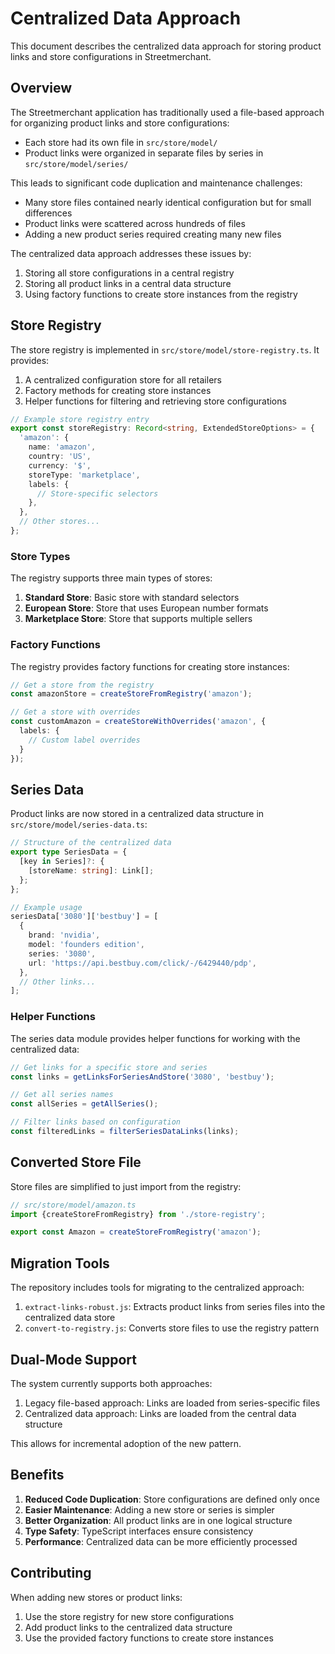 # Centralized Data Approach

This document describes the centralized data approach for storing product links and store configurations in Streetmerchant.

## Overview

The Streetmerchant application has traditionally used a file-based approach for organizing product links and store configurations:

- Each store had its own file in `src/store/model/`
- Product links were organized in separate files by series in `src/store/model/series/`

This leads to significant code duplication and maintenance challenges:
- Many store files contained nearly identical configuration but for small differences
- Product links were scattered across hundreds of files
- Adding a new product series required creating many new files

The centralized data approach addresses these issues by:
1. Storing all store configurations in a central registry
2. Storing all product links in a central data structure
3. Using factory functions to create store instances from the registry

## Store Registry

The store registry is implemented in `src/store/model/store-registry.ts`. It provides:

1. A centralized configuration store for all retailers
2. Factory methods for creating store instances
3. Helper functions for filtering and retrieving store configurations

```typescript
// Example store registry entry
export const storeRegistry: Record<string, ExtendedStoreOptions> = {
  'amazon': {
    name: 'amazon',
    country: 'US',
    currency: '$',
    storeType: 'marketplace',
    labels: {
      // Store-specific selectors
    },
  },
  // Other stores...
};
```

### Store Types

The registry supports three main types of stores:

1. **Standard Store**: Basic store with standard selectors
2. **European Store**: Store that uses European number formats
3. **Marketplace Store**: Store that supports multiple sellers

### Factory Functions

The registry provides factory functions for creating store instances:

```typescript
// Get a store from the registry
const amazonStore = createStoreFromRegistry('amazon');

// Get a store with overrides
const customAmazon = createStoreWithOverrides('amazon', {
  labels: {
    // Custom label overrides
  }
});
```

## Series Data

Product links are now stored in a centralized data structure in `src/store/model/series-data.ts`:

```typescript
// Structure of the centralized data
export type SeriesData = {
  [key in Series]?: {
    [storeName: string]: Link[];
  };
};

// Example usage
seriesData['3080']['bestbuy'] = [
  {
    brand: 'nvidia',
    model: 'founders edition',
    series: '3080',
    url: 'https://api.bestbuy.com/click/-/6429440/pdp',
  },
  // Other links...
];
```

### Helper Functions

The series data module provides helper functions for working with the centralized data:

```typescript
// Get links for a specific store and series
const links = getLinksForSeriesAndStore('3080', 'bestbuy');

// Get all series names
const allSeries = getAllSeries();

// Filter links based on configuration
const filteredLinks = filterSeriesDataLinks(links);
```

## Converted Store File

Store files are simplified to just import from the registry:

```typescript
// src/store/model/amazon.ts
import {createStoreFromRegistry} from './store-registry';

export const Amazon = createStoreFromRegistry('amazon');
```

## Migration Tools

The repository includes tools for migrating to the centralized approach:

1. `extract-links-robust.js`: Extracts product links from series files into the centralized data store
2. `convert-to-registry.js`: Converts store files to use the registry pattern

## Dual-Mode Support

The system currently supports both approaches:

1. Legacy file-based approach: Links are loaded from series-specific files
2. Centralized data approach: Links are loaded from the central data structure

This allows for incremental adoption of the new pattern.

## Benefits

1. **Reduced Code Duplication**: Store configurations are defined only once
2. **Easier Maintenance**: Adding a new store or series is simpler
3. **Better Organization**: All product links are in one logical structure
4. **Type Safety**: TypeScript interfaces ensure consistency
5. **Performance**: Centralized data can be more efficiently processed

## Contributing

When adding new stores or product links:

1. Use the store registry for new store configurations
2. Add product links to the centralized data structure
3. Use the provided factory functions to create store instances